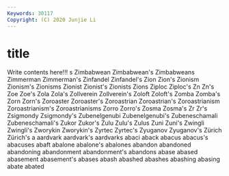```yaml
---
Keywords: 30117
Copyright: (C) 2020 Junjie Li
---
```


# title

Write contents here!!!
s 
Zimbabwean 
Zimbabwean's 
Zimbabweans 
Zimmerman 
Zimmerman's
Zinfandel 
Zinfandel's 
Zion 
Zion's 
Zionism 
Zionism's 
Zionisms 
Zionist 
Zionist's 
Zionists
Zions 
Ziploc 
Ziploc's 
Zn 
Zn's 
Zoe 
Zoe's 
Zola 
Zola's 
Zollverein
Zollverein's 
Zoloft 
Zoloft's 
Zomba 
Zomba's 
Zorn 
Zorn's 
Zoroaster 
Zoroaster's 
Zoroastrian
Zoroastrian's 
Zoroastrianism 
Zoroastrianism's 
Zoroastrianisms 
Zorro 
Zorro's 
Zosma 
Zosma's 
Zr 
Zr's
Zsigmondy 
Zsigmondy's 
Zubenelgenubi 
Zubenelgenubi's 
Zubeneschamali 
Zubeneschamali's 
Zukor 
Zukor's 
Zulu 
Zulu's
Zulus 
Zuni 
Zuni's 
Zwingli 
Zwingli's 
Zworykin 
Zworykin's 
Zyrtec 
Zyrtec's 
Zyuganov
Zyuganov's 
Zürich 
Zürich's 
a 
aardvark 
aardvark's 
aardvarks 
abaci 
aback 
abacus
abacus's 
abacuses 
abaft 
abalone 
abalone's 
abalones 
abandon 
abandoned 
abandoning 
abandonment
abandonment's 
abandons 
abase 
abased 
abasement 
abasement's 
abases 
abash 
abashed 
abashes
abashing 
abasing 
abate 
abated 
